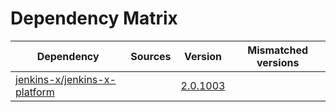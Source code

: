 # Dependency Matrix

Dependency | Sources | Version | Mismatched versions
---------- | ------- | ------- | -------------------
[jenkins-x/jenkins-x-platform](https://github.com/jenkins-x/jenkins-x-platform.git) |  | [2.0.1003](https://github.com/jenkins-x/jenkins-x-platform/releases/tag/v2.0.1003) | 
